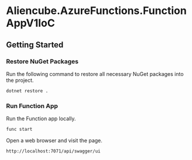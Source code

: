 # Aliencube.AzureFunctions.FunctionAppV1IoC #

## Getting Started ##

### Restore NuGet Packages ###

Run the following command to restore all necessary NuGet packages into the project.

```bash
dotnet restore .
```


### Run Function App ###

Run the Function app locally.

```bash
func start
```

Open a web browser and visit the page.

```txt
http://localhost:7071/api/swagger/ui
```
